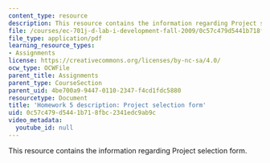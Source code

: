 ```yaml
---
content_type: resource
description: This resource contains the information regarding Project selection form.
file: /courses/ec-701j-d-lab-i-development-fall-2009/0c57c479d5441b718fbc2341edc9ab9c_MITEC_701JF09_hw5.pdf
file_type: application/pdf
learning_resource_types:
- Assignments
license: https://creativecommons.org/licenses/by-nc-sa/4.0/
ocw_type: OCWFile
parent_title: Assignments
parent_type: CourseSection
parent_uid: 4be700a9-9447-0110-2347-f4cd1fdc5880
resourcetype: Document
title: 'Homework 5 description: Project selection form'
uid: 0c57c479-d544-1b71-8fbc-2341edc9ab9c
video_metadata:
  youtube_id: null
---
```

This resource contains the information regarding Project selection form.